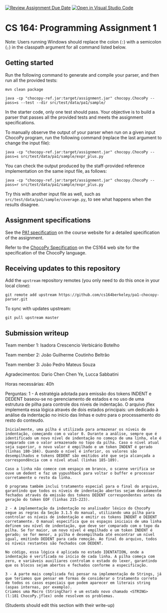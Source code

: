 [![Review Assignment Due Date](https://classroom.github.com/assets/deadline-readme-button-22041afd0340ce965d47ae6ef1cefeee28c7c493a6346c4f15d667ab976d596c.svg)](https://classroom.github.com/a/4nHL7_6-)
[![Open in Visual Studio Code](https://classroom.github.com/assets/open-in-vscode-2e0aaae1b6195c2367325f4f02e2d04e9abb55f0b24a779b69b11b9e10269abc.svg)](https://classroom.github.com/online_ide?assignment_repo_id=18911051&assignment_repo_type=AssignmentRepo)
# CS 164: Programming Assignment 1

[PA1 Specification]: https://drive.google.com/open?id=1oYcJ5iv7Wt8oZNS1bEfswAklbMxDtwqB
[ChocoPy Specification]: https://drive.google.com/file/d/1mrgrUFHMdcqhBYzXHG24VcIiSrymR6wt

Note: Users running Windows should replace the colon (`:`) with a semicolon (`;`) in the classpath argument for all command listed below.

## Getting started

Run the following command to generate and compile your parser, and then run all the provided tests:

    mvn clean package

    java -cp "chocopy-ref.jar:target/assignment.jar" chocopy.ChocoPy --pass=s --test --dir src/test/data/pa1/sample/

In the starter code, only one test should pass. Your objective is to build a parser that passes all the provided tests and meets the assignment specifications.

To manually observe the output of your parser when run on a given input ChocoPy program, run the following command (replace the last argument to change the input file):

    java -cp "chocopy-ref.jar:target/assignment.jar" chocopy.ChocoPy --pass=s src/test/data/pa1/sample/expr_plus.py

You can check the output produced by the staff-provided reference implementation on the same input file, as follows:

    java -cp "chocopy-ref.jar:target/assignment.jar" chocopy.ChocoPy --pass=r src/test/data/pa1/sample/expr_plus.py

Try this with another input file as well, such as `src/test/data/pa1/sample/coverage.py`, to see what happens when the results disagree.

## Assignment specifications

See the [PA1 specification][] on the course
website for a detailed specification of the assignment.

Refer to the [ChocoPy Specification][] on the CS164 web site
for the specification of the ChocoPy language. 

## Receiving updates to this repository

Add the `upstream` repository remotes (you only need to do this once in your local clone):

    git remote add upstream https://github.com/cs164berkeley/pa1-chocopy-parser.git

To sync with updates upstream:

    git pull upstream master


## Submission writeup

Team member 1: Isadora Crescencio Verbicário Botelho

Team member 2: João Guilherme Coutinho Beltrão

Team member 3: João Pedro Mateus Souza

Agradecimentos: Dario Chen Chen Ye, Lucca Sabbatini

Horas necessárias: 40h

Perguntas:
    1 - A estratégia adotada para emissão dos tokens INDENT e DEDENT baseou-se no gerenciamento de estados e no uso de uma estrutura de pilha para controle dos níveis de indentação. O arquivo jflex implementa essa lógica através de dois estados principais: um dedicado à análise da indentação no início das linhas e outro para o processamento do resto do conteudo.

    Inicialmente, uma pilha é utilizada para armazenar os níveis de indentação, começando com o valor 0. Durante a análise, sempre que é identificado um novo nível de indentação no começo de uma linha, ele é comparado com o valor armazenado no topo da pilha. Caso o nível atual seja superior, o novo valor é empilhado e um token INDENT é gerado (linhas 180-184). Quando o nível é inferior, os valores são desempilhados e tokens DEDENT são emitidos até que seja alcançada a correspondência com o nível atual (linhas 185-189).

    Caso a linha não comece com eespaço em branco, o scanne verifica se ouve um dedent e faz um yypushback para voltar o buffer e processar corretamente o resto da linha.

    O programa também inclui tratamento especial para o final do arquivo, garantindo que todos os níveis de indentação abertos sejam devidamente fechados através da emissão dos tokens DEDENT correspondentes antes da geração do token EOF (linhas 215-223).

    2 - A implementação da indentação no analisador léxico do ChocoPy segue as regras da Seção 3.1.5 do manual, utilizando uma pilha para controlar os níveis de indentação e emitir os tokens INDENT e DEDENT corretamente. O manual especifica que os espaços iniciais de uma linha definem seu nível de indentação, que deve ser comparado com o topo da pilha. Se for maior, um novo nível é empilhado e um token INDENT é gerado; se for menor, a pilha é desempilhada até encontrar um nível igual, emitindo DEDENT para cada remoção. Ao final do arquivo, todos os níveis restantes são fechados com DEDENT.

    No código, essa lógica é aplicada no estado IDENTATION, onde a indentação é verificada no início de cada linha. A pilha começa com zero, e variáveis auxiliares controlam o estado do lexer, garantindo que os blocos sejam abertos e fechados conforme a especificação.

    3 - A parte mais complicada foi pensar na implementação de Strings, já que teríamos que pensar em formas de considerar o tratamento correto de todos os casos especiais que podem aparecer em literais string (aspas internas, por exemplo).
    Criamos uma Macro (StringChar) e um estado novo chamado <STRING> (l:181 ChocoPy.jflex) onde resolvem os problemas.

(Students should edit this section with their write-up)
